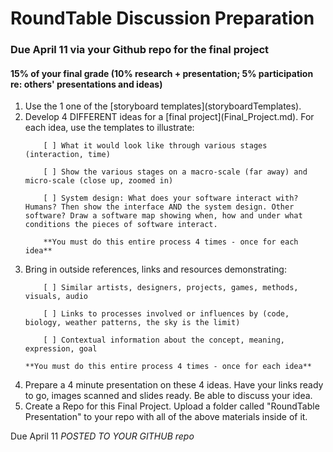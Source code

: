 # RoundTable Discussion Preparation 

### Due April 11 via your Github repo for the final project

#### 15% of your final grade (10% research + presentation; 5% participation re: others' presentations and ideas)
<html>
<body>
<ol>
<li> Use the 1 one of the [storyboard templates](storyboardTemplates). </li>

<li> Develop 4 DIFFERENT ideas for a [final project](Final_Project.md). For each idea, use the templates to illustrate: </li>
	
		[ ] What it would look like through various stages (interaction, time)

		[ ] Show the various stages on a macro-scale (far away) and micro-scale (close up, zoomed in)

		[ ] System design: What does your software interact with? Humans? Then show the interface AND the system design. Other software? Draw a software map showing when, how and under what conditions the pieces of software interact.

		**You must do this entire process 4 times - once for each idea**

<li> Bring in outside references, links and resources demonstrating: </li>

		[ ] Similar artists, designers, projects, games, methods, visuals, audio

		[ ] Links to processes involved or influences by (code, biology, weather patterns, the sky is the limit)

		[ ] Contextual information about the concept, meaning, expression, goal

	**You must do this entire process 4 times - once for each idea**

<li> Prepare a 4 minute presentation on these 4 ideas. Have your links ready to go, images scanned and slides ready. Be able to discuss your idea. </li>

<li> Create a Repo for this Final Project. Upload a folder called "RoundTable Presentation" to your repo with all of the above materials inside of it. </li>
</ol>

Due April 11 *POSTED TO YOUR GITHUB repo* 
</body>
</html>